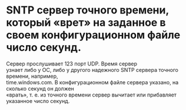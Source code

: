 # SNTP сервер точного времени, который «врет» на заданное в своем конфигурационном файле число секунд.
Сервер прослушивает 123 порт UDP. Время сервер <br />
узнает либо у ОС, либо у другого надежного SNTP сервера точного времени, например,<br />
time.windows.com. В конфигурационном файле сервера указано, на сколько секунд он должен<br />
«врать», т. е. из точного времени сервер вычитает или прибавляет указанное число секунд.<br />
